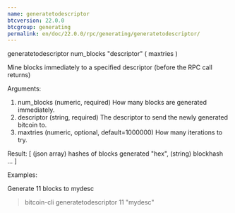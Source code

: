 ```yaml
---
name: generatetodescriptor
btcversion: 22.0.0
btcgroup: generating
permalink: en/doc/22.0.0/rpc/generating/generatetodescriptor/
---
```


generatetodescriptor num_blocks "descriptor" ( maxtries )

Mine blocks immediately to a specified descriptor (before the RPC call returns)

Arguments:
1. num_blocks    (numeric, required) How many blocks are generated immediately.
2. descriptor    (string, required) The descriptor to send the newly generated bitcoin to.
3. maxtries      (numeric, optional, default=1000000) How many iterations to try.

Result:
[           (json array) hashes of blocks generated
  "hex",    (string) blockhash
  ...
]

Examples:

Generate 11 blocks to mydesc
> bitcoin-cli generatetodescriptor 11 "mydesc"


